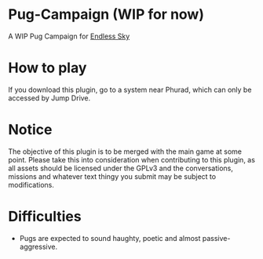 # Pug-Campaign (WIP for now)
A WIP Pug Campaign for <a href=https://github.com/endless-sky/endless-sky>Endless Sky</a>

# How to play
If you download this plugin, go to a system near Phurad, which can only be accessed by Jump Drive.

# Notice
The objective of this plugin is to be merged with the main game at some point. Please take this into consideration when contributing to this plugin, as all assets should be licensed under the GPLv3 and the conversations, missions and whatever text thingy you submit may be subject to modifications.

# Difficulties
- Pugs are expected to sound haughty, poetic and almost passive-aggressive. 
